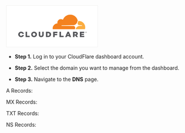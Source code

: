 <img src="/kb-images/cloudflare/cloudflare-logo.png" alt="CloudFlare Logo" width="250"/>

* **Step 1.** Log in to your CloudFlare dashboard account.

* **Step 2.** Select the domain you want to manage from the dashboard.

* **Step 3.** Navigate to the **DNS** page.

A Records:

MX Records:

TXT Records:

NS Records:
